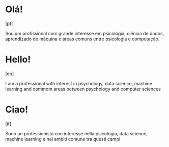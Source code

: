 
# Olá! 
[pt]
 
Sou um profissional com grande interesse em psicologia, ciência de dados, aprendizado de máquina e áreas comuns entre psicologia e computação.

# Hello!
[en]

I am a professional with interest in psychology, data science, machine learning and commom areas between psychology and computer sciences

# Ciao!
[it]

Sono un professionista con interesse nella psicologia, data science, machine learning e nei ambiti comune tra questi campi
